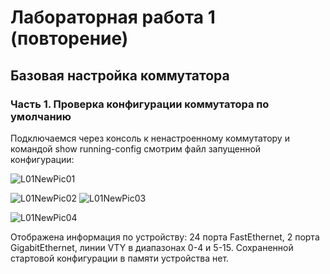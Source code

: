 # Лабораторная работа 1 (повторение) 
## Базовая настройка коммутатора
### Часть 1. Проверка конфигурации коммутатора по умолчанию

Подключаемся через консоль к ненастроенному коммутатору и командой show running-config смотрим файл запущенной конфигурации:

![L01NewPic01](https://user-images.githubusercontent.com/89464074/155875467-6e1bfc33-29a7-40ae-a20c-c8006e14c955.png)

![L01NewPic02](https://user-images.githubusercontent.com/89464074/155875753-9af0a21e-91dd-4e9f-851b-6ca653b9a14d.png) ![L01NewPic03](https://user-images.githubusercontent.com/89464074/155875781-7eacdc31-2dce-4399-a601-010e9f91dd4a.png)

![L01NewPic04](https://user-images.githubusercontent.com/89464074/155876040-6d0532da-90db-4299-aa68-0a3298ce8b76.png)

Отображена информация по устройству: 24 порта FastEthernet, 2 порта GigabitEthernet, линии VTY в диапазонах 0-4 и 5-15.
Сохраненной стартовой конфигурации в памяти устройства нет.





